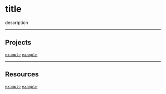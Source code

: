 # title
<p align="justify">
description
</p>

---

## Projects
[`example`]()
[`example`]()

---

## Resources
[`example`]()
[`example`]()
